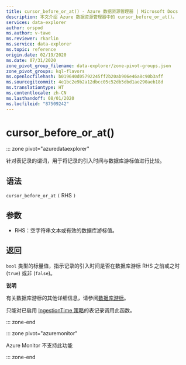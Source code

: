 ```yaml
---
title: cursor_before_or_at() - Azure 数据资源管理器 | Microsoft Docs
description: 本文介绍 Azure 数据资源管理器中的 cursor_before_or_at()。
services: data-explorer
author: orspod
ms.author: v-tawe
ms.reviewer: rkarlin
ms.service: data-explorer
ms.topic: reference
origin.date: 02/19/2020
ms.date: 07/31/2020
zone_pivot_group_filename: data-explorer/zone-pivot-groups.json
zone_pivot_groups: kql-flavors
ms.openlocfilehash: b019640d05792245ff2b20ab906e46a8c90b3aff
ms.sourcegitcommit: 4e1bc2e9b2a12dbcc05c52db5dbd1ae290aeb18d
ms.translationtype: HT
ms.contentlocale: zh-CN
ms.lasthandoff: 08/01/2020
ms.locfileid: "87509242"
---
```

# <a name="cursor_before_or_at"></a>cursor_before_or_at()

::: zone pivot="azuredataexplorer"

针对表记录的谓词，用于将记录的引入时间与数据库游标值进行比较。

## <a name="syntax"></a>语法

`cursor_before_or_at` `(` RHS `)`

## <a name="arguments"></a>参数

* RHS：空字符串文本或有效的数据库游标值。

## <a name="returns"></a>返回

`bool` 类型的标量值，指示记录的引入时间是否在数据库游标 RHS 之前或之时 (`true`) 或非 (`false`)。

**说明**

有关数据库游标的其他详细信息，请参阅[数据库游标](../management/databasecursor.md)。

只能对已启用 [IngestionTime 策略](../management/ingestiontimepolicy.md)的表记录调用此函数。

::: zone-end

::: zone pivot="azuremonitor"

Azure Monitor 不支持此功能

::: zone-end
